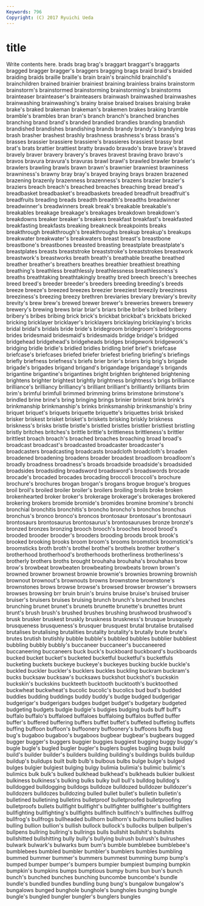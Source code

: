 ```yaml
---
Keywords: 796 
Copyright: (C) 2017 Ryuichi Ueda
---
```


# title

Write contents here.
brads brag brag's braggart braggart's
braggarts bragged bragger bragger's braggers bragging brags braid braid's braided
braiding braids braille braille's brain brain's brainchild brainchild's brainchildren brained
brainier brainiest braining brainless brains brainstorm brainstorm's brainstormed brainstorming brainstorming's
brainstorms brainteaser brainteaser's brainteasers brainwash brainwashed brainwashes brainwashing brainwashing's brainy
braise braised braises braising brake brake's braked brakeman brakeman's brakemen
brakes braking bramble bramble's brambles bran bran's branch branch's branched
branches branching brand brand's branded brandied brandies branding brandish brandished
brandishes brandishing brands brandy brandy's brandying bras brash brasher brashest
brashly brashness brashness's brass brass's brasses brassier brassiere brassiere's brassieres
brassiest brassy brat brat's brats brattier brattiest bratty bravado bravado's
brave brave's braved bravely braver bravery bravery's braves bravest braving
bravo bravo's bravos bravura bravura's bravuras brawl brawl's brawled brawler
brawler's brawlers brawling brawls brawn brawn's brawnier brawniest brawniness brawniness's
brawny bray bray's brayed braying brays brazen brazened brazening brazenly
brazenness brazenness's brazens brazier brazier's braziers breach breach's breached breaches
breaching bread bread's breadbasket breadbasket's breadbaskets breaded breadfruit breadfruit's breadfruits
breading breads breadth breadth's breadths breadwinner breadwinner's breadwinners break break's
breakable breakable's breakables breakage breakage's breakages breakdown breakdown's breakdowns breaker
breaker's breakers breakfast breakfast's breakfasted breakfasting breakfasts breaking breakneck breakpoints
breaks breakthrough breakthrough's breakthroughs breakup breakup's breakups breakwater breakwater's breakwaters
breast breast's breastbone breastbone's breastbones breasted breasting breastplate breastplate's breastplates
breasts breaststroke breaststroke's breaststrokes breastwork breastwork's breastworks breath breath's breathable
breathe breathed breather breather's breathers breathes breathier breathiest breathing breathing's
breathless breathlessly breathlessness breathlessness's breaths breathtaking breathtakingly breathy bred breech
breech's breeches breed breed's breeder breeder's breeders breeding breeding's breeds
breeze breeze's breezed breezes breezier breeziest breezily breeziness breeziness's breezing
breezy brethren breviaries breviary breviary's brevity brevity's brew brew's brewed
brewer brewer's breweries brewers brewery brewery's brewing brews briar briar's
briars bribe bribe's bribed bribery bribery's bribes bribing brick brick's
brickbat brickbat's brickbats bricked bricking bricklayer bricklayer's bricklayers bricklaying bricklaying's
bricks bridal bridal's bridals bride bride's bridegroom bridegroom's bridegrooms brides
bridesmaid bridesmaid's bridesmaids bridge bridge's bridged bridgehead bridgehead's bridgeheads bridges
bridgework bridgework's bridging bridle bridle's bridled bridles bridling brief brief's
briefcase briefcase's briefcases briefed briefer briefest briefing briefing's briefings briefly
briefness briefness's briefs brier brier's briers brig brig's brigade brigade's
brigades brigand brigand's brigandage brigandage's brigands brigantine brigantine's brigantines bright
brighten brightened brightening brightens brighter brightest brightly brightness brightness's brigs
brilliance brilliance's brilliancy brilliancy's brilliant brilliant's brilliantly brilliants brim brim's
brimful brimfull brimmed brimming brims brimstone brimstone's brindled brine brine's
bring bringing brings brinier briniest brink brink's brinkmanship brinkmanship's brinks
brinksmanship brinksmanship's briny briquet briquet's briquets briquette briquette's briquettes brisk
brisked brisker briskest brisket brisket's briskets brisking briskly briskness briskness's
brisks bristle bristle's bristled bristles bristlier bristliest bristling bristly britches
britches's brittle brittle's brittleness brittleness's brittler brittlest broach broach's broached
broaches broaching broad broad's broadcast broadcast's broadcasted broadcaster broadcaster's broadcasters
broadcasting broadcasts broadcloth broadcloth's broaden broadened broadening broadens broader broadest
broadloom broadloom's broadly broadness broadness's broads broadside broadside's broadsided broadsides
broadsiding broadsword broadsword's broadswords brocade brocade's brocaded brocades brocading broccoli
broccoli's brochure brochure's brochures brogan brogan's brogans brogue brogue's brogues
broil broil's broiled broiler broiler's broilers broiling broils broke broken
brokenhearted broker broker's brokerage brokerage's brokerages brokered brokering brokers bromide
bromide's bromides bromine bromine's bronchi bronchial bronchitis bronchitis's broncho broncho's
bronchos bronchus bronchus's bronco bronco's broncos brontosaur brontosaur's brontosauri brontosaurs
brontosaurus brontosaurus's brontosauruses bronze bronze's bronzed bronzes bronzing brooch brooch's
brooches brood brood's brooded brooder brooder's brooders brooding broods brook
brook's brooked brooking brooks broom broom's brooms broomstick broomstick's broomsticks
broth broth's brothel brothel's brothels brother brother's brotherhood brotherhood's brotherhoods
brotherliness brotherliness's brotherly brothers broths brought brouhaha brouhaha's brouhahas brow
brow's browbeat browbeaten browbeating browbeats brown brown's browned browner brownest
brownie brownie's brownies browning brownish brownout brownout's brownouts browns brownstone
brownstone's brownstones brows browse browse's browsed browser browser's browsers browses
browsing brr bruin bruin's bruins bruise bruise's bruised bruiser bruiser's
bruisers bruises bruising brunch brunch's brunched brunches brunching brunet brunet's
brunets brunette brunette's brunettes brunt brunt's brush brush's brushed brushes
brushing brushwood brushwood's brusk brusker bruskest bruskly bruskness bruskness's brusque
brusquely brusqueness brusqueness's brusquer brusquest brutal brutalise brutalised brutalises brutalising
brutalities brutality brutality's brutally brute brute's brutes brutish brutishly bubble
bubble's bubbled bubbles bubblier bubbliest bubbling bubbly bubbly's buccaneer buccaneer's
buccaneered buccaneering buccaneers buck buck's buckboard buckboard's buckboards bucked bucket
bucket's bucketed bucketful bucketful's bucketfuls bucketing buckets buckeye buckeye's buckeyes
bucking buckle buckle's buckled buckler buckler's bucklers buckles buckling buckram
buckram's bucks bucksaw bucksaw's bucksaws buckshot buckshot's buckskin buckskin's buckskins
buckteeth bucktooth bucktooth's bucktoothed buckwheat buckwheat's bucolic bucolic's bucolics bud
bud's budded buddies budding buddings buddy buddy's budge budged budgerigar
budgerigar's budgerigars budges budget budget's budgetary budgeted budgeting budgets budgie
budgie's budgies budging buds buff buff's buffalo buffalo's buffaloed buffaloes
buffaloing buffalos buffed buffer buffer's buffered buffering buffers buffet buffet's
buffeted buffeting buffets buffing buffoon buffoon's buffoonery buffoonery's buffoons buffs
bug bug's bugaboo bugaboo's bugaboos bugbear bugbear's bugbears bugged bugger
bugger's buggers buggier buggies buggiest bugging buggy buggy's bugle bugle's
bugled bugler bugler's buglers bugles bugling bugs build build's builder
builder's builders building building's buildings builds buildup buildup's buildups built
bulb bulb's bulbous bulbs bulge bulge's bulged bulges bulgier bulgiest
bulging bulgy bulimia bulimia's bulimic bulimic's bulimics bulk bulk's bulked
bulkhead bulkhead's bulkheads bulkier bulkiest bulkiness bulkiness's bulking bulks bulky
bull bull's bulldog bulldog's bulldogged bulldogging bulldogs bulldoze bulldozed bulldozer
bulldozer's bulldozers bulldozes bulldozing bulled bullet bullet's bulletin bulletin's bulletined
bulletining bulletins bulletproof bulletproofed bulletproofing bulletproofs bullets bullfight bullfight's bullfighter
bullfighter's bullfighters bullfighting bullfighting's bullfights bullfinch bullfinch's bullfinches bullfrog bullfrog's
bullfrogs bullheaded bullhorn bullhorn's bullhorns bullied bullies bulling bullion bullion's
bullish bullock bullock's bullocks bullpen bullpen's bullpens bullring bullring's bullrings
bulls bullshit bullshit's bullshits bullshitted bullshitting bully bully's bullying bulrush
bulrush's bulrushes bulwark bulwark's bulwarks bum bum's bumble bumblebee bumblebee's
bumblebees bumbled bumbler bumbler's bumblers bumbles bumbling bummed bummer bummer's
bummers bummest bumming bump bump's bumped bumper bumper's bumpers bumpier
bumpiest bumping bumpkin bumpkin's bumpkins bumps bumptious bumpy bums bun
bun's bunch bunch's bunched bunches bunching buncombe buncombe's bundle bundle's
bundled bundles bundling bung bung's bungalow bungalow's bungalows bunged bunghole
bunghole's bungholes bunging bungle bungle's bungled bungler bungler's bunglers bungles
